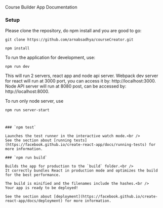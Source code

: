 
Course Builder App Documentation

### Setup

Please clone the repository, do npm install and you are good to go:

```
git clone https://github.com/arnabsadhya/courseCreator.git

npm install
```

To run the application for development, use:

```
npm run dev
```

This will run 2 servers, react app and node api server. Webpack dev server for react will run at 3000 port, you can access it by: http://localhost:3000. Node API server will run at 8080 post, can be accessed by: http://localhost:8000.

To run only node server, use

```
npm run server-start



### `npm test`

Launches the test runner in the interactive watch mode.<br />
See the section about [running tests](https://facebook.github.io/create-react-app/docs/running-tests) for more information.

### `npm run build`

Builds the app for production to the `build` folder.<br />
It correctly bundles React in production mode and optimizes the build for the best performance.

The build is minified and the filenames include the hashes.<br />
Your app is ready to be deployed!

See the section about [deployment](https://facebook.github.io/create-react-app/docs/deployment) for more information.

